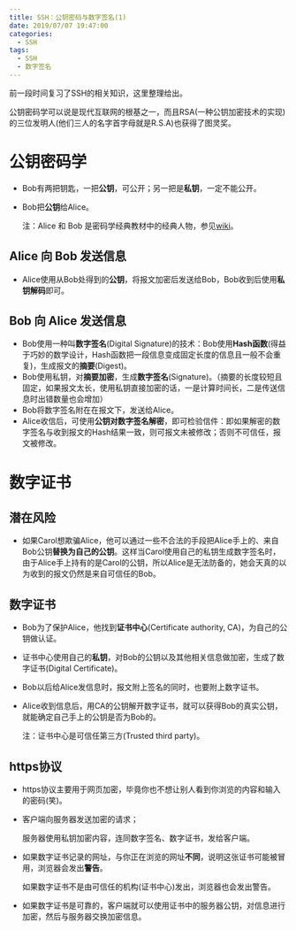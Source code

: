 ```yaml
---
title: SSH：公钥密码与数字签名(1)
date: 2019/07/07 19:47:00
categories:
  - SSH
tags:
  - SSH
  - 数字签名
---
```


前一段时间复习了SSH的相关知识，这里整理给出。

公钥密码学可以说是现代互联网的根基之一，而且RSA(一种公钥加密技术的实现)的三位发明人(他们三人的名字首字母就是R.S.A)也获得了图灵奖。

# 公钥密码学

- Bob有两把钥匙，一把**公钥**，可公开；另一把是**私钥**，一定不能公开。

- Bob把**公钥**给Alice。

  注：Alice 和 Bob 是密码学经典教材中的经典人物，参见[wiki](<https://en.wikipedia.org/wiki/Alice_and_Bob>)。

## Alice 向 Bob 发送信息

- Alice使用从Bob处得到的**公钥**，将报文加密后发送给Bob，Bob收到后使用**私钥解码**即可。

## Bob 向 Alice 发送信息

- Bob使用一种叫**数字签名**(Digital Signature)的技术：Bob使用**Hash函数**(得益于巧妙的数学设计，Hash函数把一段信息变成固定长度的信息且一般不会重复)，生成报文的**摘要**(Digest)。
- Bob使用私钥，对**摘要加密**，生成**数字签名**(Signature)。（摘要的长度较短且固定，如果报文太长，使用私钥直接加密的话，一是计算时间长，二是传送信息时出错数量也会增加）
- Bob将数字签名附在在报文下，发送给Alice。
- Alice收信后，可使用**公钥对数字签名解密**，即可检验信件：即如果解密的数字签名与收到报文的Hash结果一致，则可报文未被修改；否则不可信任，报文被修改。

#  数字证书

## 潜在风险

- 如果Carol想欺骗Alice，他可以通过一些不合法的手段把Alice手上的、来自Bob公钥**替换为自己的公钥**。这样当Carol使用自己的私钥生成数字签名时，由于Alice手上持有的是Carol的公钥，所以Alice是无法防备的，她会天真的以为收到的报文仍然是来自可信任的Bob。

## 数字证书

- Bob为了保护Alice，他找到**证书中心**(Certificate authority, CA)，为自己的公钥做认证。

- 证书中心使用自己的**私钥**，对Bob的公钥以及其他相关信息做加密，生成了数字证书(Digital Certificate)。

- Bob以后给Alice发信息时，报文附上签名的同时，也要附上数字证书。

- Alice收到信息后，用CA的公钥解开数字证书，就可以获得Bob的真实公钥，就能确定自己手上的公钥是否为Bob的。

  注：证书中心是可信任第三方(Trusted third party)。

## https协议

- https协议主要用于网页加密，毕竟你也不想让别人看到你浏览的内容和输入的密码(笑)。

- 客户端向服务器发送加密的请求；

  服务器使用私钥加密内容，连同数字签名、数字证书，发给客户端。

- 如果数字证书记录的网址，与你正在浏览的网址**不同**，说明这张证书可能被冒用，浏览器会发出**警告**。

  如果数字证书不是由可信任的机构(证书中心)发出，浏览器也会发出警告。

- 如果数字证书是可靠的，客户端就可以使用证书中的服务器公钥，对信息进行加密，然后与服务器交换加密信息。